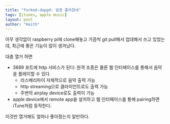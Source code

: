 ```yaml
---
title: "forked-dappd: 엄청 좋아졌네"
tags: [itunes, apple music]
layout: post
author: "Keith"
---
```


아무 생각없이 raspberry pi에 clone해놓고 가끔씩 git pull해서 업데해서 쓰고 있었는데, 최근에 좋은 기능이 많이 생겨났다.

대충 열거 하면
- 3689 포트에 http 서비스가 된다: 원격 조종은 물론 웹 인터페이스를 통해서 음악을 플레이할 수 있다.
  - 라스베리파이 자체적으로 음악 출력 가능
  - http streaming으로 클라이언트로도 출력 가능
  - 주변의 airplay device로도 출력이 가능
- apple device에서 remote app을 설치하고 웹 인터페이스를 통해 pairing하면 iTune처럼 동작한다.

이것만 열거해도 얼마나 좋아졌는지 알만하다. 